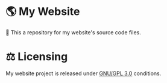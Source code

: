 # 🌎 My Website

📂 This a repository for my website's source code files.

# ⚖️ Licensing
My website project is released under [GNU/GPL 3.0](https://github.com/AWmeister546/MyWebsite/blob/main/LICENSE) conditions.
